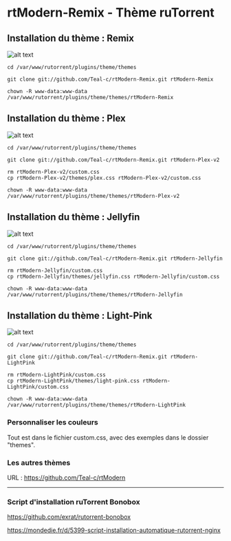 # rtModern-Remix - Thème ruTorrent

## Installation du thème : Remix

![alt text](https://raw.githubusercontent.com/Teal-c/rtModern-Remix/main/captures/capture-default.png "demo")

```
cd /var/www/rutorrent/plugins/theme/themes
```

```
git clone git://github.com/Teal-c/rtModern-Remix.git rtModern-Remix
```

```
chown -R www-data:www-data /var/www/rutorrent/plugins/theme/themes/rtModern-Remix
```

## Installation du thème : Plex

![alt text](https://github.com/Teal-c/rtModern-Remix/blob/main/captures/capure-plex.png "demo")

```
cd /var/www/rutorrent/plugins/theme/themes
```

```
git clone git://github.com/Teal-c/rtModern-Remix.git rtModern-Plex-v2

```
```
rm rtModern-Plex-v2/custom.css
cp rtModern-Plex-v2/themes/plex.css rtModern-Plex-v2/custom.css
```

```
chown -R www-data:www-data /var/www/rutorrent/plugins/theme/themes/rtModern-Plex-v2
```

## Installation du thème : Jellyfin

![alt text](https://github.com/Teal-c/rtModern-Jellyfin/blob/main/captures/capure-jellyfin.png "demo")

```
cd /var/www/rutorrent/plugins/theme/themes
```

```
git clone git://github.com/Teal-c/rtModern-Remix.git rtModern-Jellyfin

```
```
rm rtModern-Jellyfin/custom.css
cp rtModern-Jellyfin/themes/jellyfin.css rtModern-Jellyfin/custom.css
```

```
chown -R www-data:www-data /var/www/rutorrent/plugins/theme/themes/rtModern-Jellyfin
```

## Installation du thème : Light-Pink

![alt text](https://raw.githubusercontent.com/Teal-c/rtModern-Remix/main/captures/captures-light.png "demo")

```
cd /var/www/rutorrent/plugins/theme/themes
```

```
git clone git://github.com/Teal-c/rtModern-Remix.git rtModern-LightPink
```
```
rm rtModern-LightPink/custom.css
cp rtModern-LightPink/themes/light-pink.css rtModern-LightPink/custom.css
```

```
chown -R www-data:www-data /var/www/rutorrent/plugins/theme/themes/rtModern-LightPink
```

### Personnaliser les couleurs

Tout est dans le fichier custom.css, avec des exemples dans le dossier "themes".


### Les autres thèmes

URL : https://github.com/Teal-c/rtModern

---

### Script d'installation ruTorrent Bonobox

https://github.com/exrat/rutorrent-bonobox  

https://mondedie.fr/d/5399-script-installation-automatique-rutorrent-nginx  
